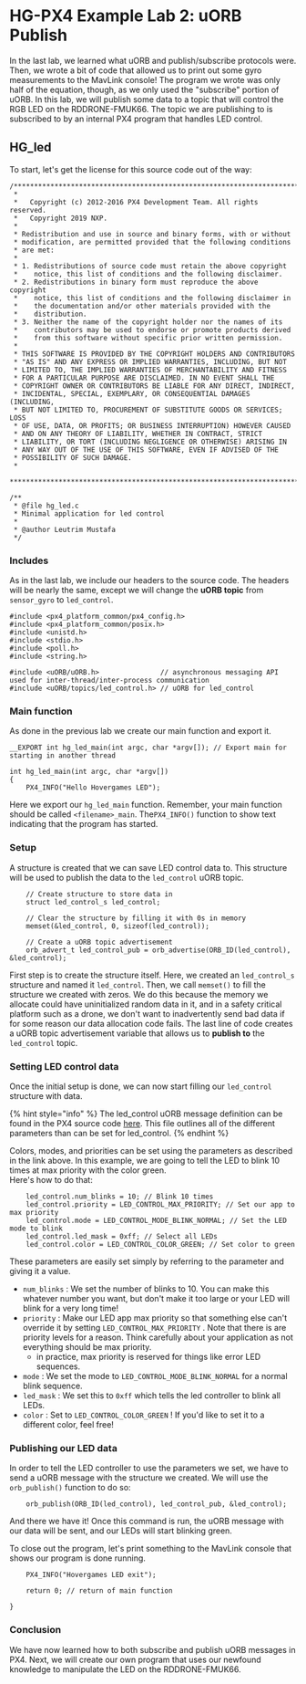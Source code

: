 # HG-PX4 Example Lab 2: uORB Publish

In the last lab, we learned what uORB and publish/subscribe protocols were. Then, we wrote a bit of code that allowed us to print out some gyro measurements to the MavLink console! The program we wrote was only half of the equation, though, as we only used the "subscribe" portion of uORB. In this lab, we will publish some data to a topic that will control the RGB LED on the RDDRONE-FMUK66. The topic we are publishing to is subscribed to by an internal PX4 program that handles LED control.

## HG\_led

To start, let's get the license for this source code out of the way:

```text
/****************************************************************************
 *
 *   Copyright (c) 2012-2016 PX4 Development Team. All rights reserved.
 *   Copyright 2019 NXP.
 *
 * Redistribution and use in source and binary forms, with or without
 * modification, are permitted provided that the following conditions
 * are met:
 *
 * 1. Redistributions of source code must retain the above copyright
 *    notice, this list of conditions and the following disclaimer.
 * 2. Redistributions in binary form must reproduce the above copyright
 *    notice, this list of conditions and the following disclaimer in
 *    the documentation and/or other materials provided with the
 *    distribution.
 * 3. Neither the name of the copyright holder nor the names of its 
 *    contributors may be used to endorse or promote products derived 
 *    from this software without specific prior written permission.
 *
 * THIS SOFTWARE IS PROVIDED BY THE COPYRIGHT HOLDERS AND CONTRIBUTORS
 * "AS IS" AND ANY EXPRESS OR IMPLIED WARRANTIES, INCLUDING, BUT NOT
 * LIMITED TO, THE IMPLIED WARRANTIES OF MERCHANTABILITY AND FITNESS
 * FOR A PARTICULAR PURPOSE ARE DISCLAIMED. IN NO EVENT SHALL THE
 * COPYRIGHT OWNER OR CONTRIBUTORS BE LIABLE FOR ANY DIRECT, INDIRECT,
 * INCIDENTAL, SPECIAL, EXEMPLARY, OR CONSEQUENTIAL DAMAGES (INCLUDING,
 * BUT NOT LIMITED TO, PROCUREMENT OF SUBSTITUTE GOODS OR SERVICES; LOSS
 * OF USE, DATA, OR PROFITS; OR BUSINESS INTERRUPTION) HOWEVER CAUSED
 * AND ON ANY THEORY OF LIABILITY, WHETHER IN CONTRACT, STRICT
 * LIABILITY, OR TORT (INCLUDING NEGLIGENCE OR OTHERWISE) ARISING IN
 * ANY WAY OUT OF THE USE OF THIS SOFTWARE, EVEN IF ADVISED OF THE
 * POSSIBILITY OF SUCH DAMAGE.
 *
 ****************************************************************************/

/**
 * @file hg_led.c
 * Minimal application for led control
 *
 * @author Leutrim Mustafa
 */
```

### Includes

As in the last lab, we include our headers to the source code. The headers will be nearly the same, except we will change the **uORB topic** from `sensor_gyro` to `led_control`.

```text
#include <px4_platform_common/px4_config.h>
#include <px4_platform_common/posix.h>
#include <unistd.h>
#include <stdio.h>
#include <poll.h>
#include <string.h>

#include <uORB/uORB.h>               // asynchronous messaging API used for inter-thread/inter-process communication
#include <uORB/topics/led_control.h> // uORB for led_control
```

### Main function

As done in the previous lab we create our main function and export it. 

```text
__EXPORT int hg_led_main(int argc, char *argv[]); // Export main for starting in another thread

int hg_led_main(int argc, char *argv[])
{
    PX4_INFO("Hello Hovergames LED");
```

Here we export our `hg_led_main` function. Remember, your main function should be called `<filename>_main`. The`PX4_INFO()` function to show text indicating that the program has started. 

### Setup

A structure is created that we can save LED control data to. This structure will be used to publish the data to the `led_control` uORB topic.

```text
    // Create structure to store data in
    struct led_control_s led_control;

    // Clear the structure by filling it with 0s in memory
    memset(&led_control, 0, sizeof(led_control));

    // Create a uORB topic advertisement
    orb_advert_t led_control_pub = orb_advertise(ORB_ID(led_control), &led_control);
```

First step is to create the structure itself. Here, we created an `led_control_s` structure and named it `led_control`. Then, we call `memset()` to fill the structure we created with zeros. We do this because the memory we allocate could have uninitialized random data in it, and in a safety critical platform such as a drone, we don't want to inadvertently send bad data if for some reason our data allocation code fails. The last line of code creates a uORB topic advertisement variable that allows us to **publish to** the `led_control` topic.

### Setting LED control data

Once the initial setup is done, we can now start filling our `led_control` structure with data. 

{% hint style="info" %}
The led\_control uORB message definition can be found in the PX4 source code [here](https://github.com/PX4/Firmware/blob/master/msg/led_control.msg). This file outlines all of the different parameters than can be set for led\_control.
{% endhint %}

Colors, modes, and priorities can be set using the parameters as described in the link above. In this example, we are going to tell the LED to blink 10 times at max priority with the color green.   
Here's how to do that:

```text
    led_control.num_blinks = 10; // Blink 10 times
    led_control.priority = LED_CONTROL_MAX_PRIORITY; // Set our app to max priority
    led_control.mode = LED_CONTROL_MODE_BLINK_NORMAL; // Set the LED mode to blink
    led_control.led_mask = 0xff; // Select all LEDs
    led_control.color = LED_CONTROL_COLOR_GREEN; // Set color to green
```

These parameters are easily set simply by referring to the parameter and giving it a value. 

* `num_blinks` : We set the number of blinks to 10. You can make this whatever number you want, but don't make it too large or your LED will blink for a very long time! 
* `priority` : Make our LED app max priority so that something else can't override it by setting `LED_CONTROL_MAX_PRIORITY` . Note that there is are priority levels for a reason. Think carefully about your application as not everything should be max priority.
  * in practice, max priority is reserved for things like error LED sequences.
* `mode` : We set the mode to `LED_CONTROL_MODE_BLINK_NORMAL` for a normal blink sequence. 
* `led_mask` : We set this to `0xff` which tells the led controller to blink all LEDs.
* `color` : Set to `LED_CONTROL_COLOR_GREEN` ! If you'd like to set it to a different color, feel free!

### Publishing our LED data

In order to tell the LED controller to use the parameters we set, we have to send a uORB message with the structure we created. We will use the `orb_publish()` function to do so:

```text
    orb_publish(ORB_ID(led_control), led_control_pub, &led_control);
```

And there we have it! Once this command is run, the uORB message with our data will be sent, and our LEDs will start blinking green.   
  
To close out the program, let's print something to the MavLink console that shows our program is done running.

```text
    PX4_INFO("Hovergames LED exit");
    
    return 0; // return of main function
    
}
```

### Conclusion

We have now learned how to both subscribe and publish uORB messages in PX4. Next, we will create our own program that uses our newfound knowledge to manipulate the LED on the RDDRONE-FMUK66. 

